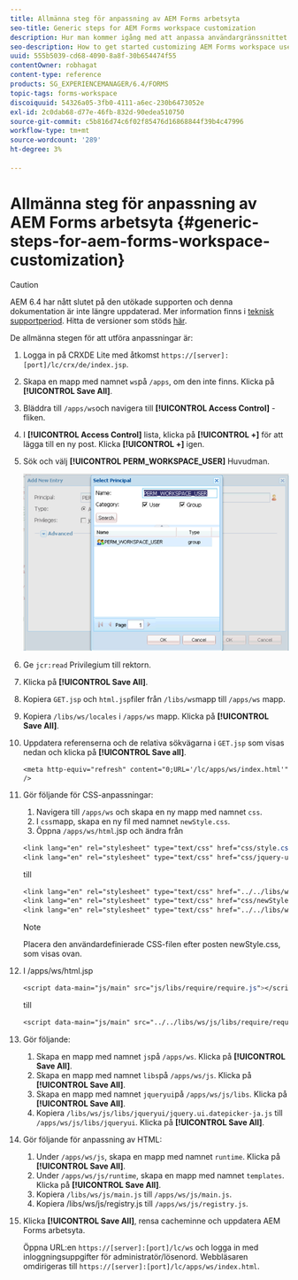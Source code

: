 ```yaml
---
title: Allmänna steg för anpassning av AEM Forms arbetsyta
seo-title: Generic steps for AEM Forms workspace customization
description: Hur man kommer igång med att anpassa användargränssnittet i AEM Forms arbetsyta.
seo-description: How to get started customizing AEM Forms workspace user interface.
uuid: 555b5039-cd68-4090-8a8f-30b654474f55
contentOwner: robhagat
content-type: reference
products: SG_EXPERIENCEMANAGER/6.4/FORMS
topic-tags: forms-workspace
discoiquuid: 54326a05-3fb0-4111-a6ec-230b6473052e
exl-id: 2c0dab68-d77e-46fb-832d-90edea510750
source-git-commit: c5b816d74c6f02f85476d16868844f39b4c47996
workflow-type: tm+mt
source-wordcount: '289'
ht-degree: 3%

---
```


# Allmänna steg för anpassning av AEM Forms arbetsyta {#generic-steps-for-aem-forms-workspace-customization}

>[!CAUTION]
>
>AEM 6.4 har nått slutet på den utökade supporten och denna dokumentation är inte längre uppdaterad. Mer information finns i [teknisk supportperiod](https://helpx.adobe.com/support/programs/eol-matrix.html). Hitta de versioner som stöds [här](https://experienceleague.adobe.com/docs/).

De allmänna stegen för att utföra anpassningar är:

1. Logga in på CRXDE Lite med åtkomst `https://[server]:[port]/lc/crx/de/index.jsp`.
1. Skapa en mapp med namnet `ws`på `/apps`, om den inte finns. Klicka på **[!UICONTROL Save All]**.
1. Bläddra till `/apps/ws`och navigera till **[!UICONTROL Access Control]** -fliken.
1. I **[!UICONTROL Access Control]** lista, klicka på **[!UICONTROL +]** för att lägga till en ny post. Klicka **[!UICONTROL +]** igen.
1. Sök och välj **[!UICONTROL PERM_WORKSPACE_USER]** Huvudman.

   ![Välj PERM_WORKSPACE_USER som en del av de allmänna stegen för att anpassa arbetsytan i HTML](assets/perm_workspace_user.png)

1. Ge `jcr:read` Privilegium till rektorn.
1. Klicka på **[!UICONTROL Save All]**.
1. Kopiera `GET.jsp` och `html.jsp`filer från `/libs/ws`mapp till `/apps/ws` mapp.
1. Kopiera `/libs/ws/locales` i `/apps/ws` mapp. Klicka på **[!UICONTROL Save All]**.
1. Uppdatera referenserna och de relativa sökvägarna i `GET.jsp` som visas nedan och klicka på **[!UICONTROL Save all]**.

   ```
   <meta http-equiv="refresh" content="0;URL='/lc/apps/ws/index.html'" />
   ```

1. Gör följande för CSS-anpassningar:

   1. Navigera till `/apps/ws` och skapa en ny mapp med namnet `css`.
   1. I `css`mapp, skapa en ny fil med namnet `newStyle.css`.
   1. Öppna `/apps/ws/html`.jsp och ändra från

   ```css
   <link lang="en" rel="stylesheet" type="text/css" href="css/style.css" />
   <link lang="en" rel="stylesheet" type="text/css" href="css/jquery-ui.css"/>
   ```

   till

   ```css
   <link lang="en" rel="stylesheet" type="text/css" href="../../libs/ws/css/style.css" />
   <link lang="en" rel="stylesheet" type="text/css" href="css/newStyle.css" />
   <link lang="en" rel="stylesheet" type="text/css" href="../../libs/ws/css/jquery-ui.css"/>
   ```

   >[!NOTE]
   >
   >Placera den användardefinierade CSS-filen efter posten newStyle.css, som visas ovan.

1. I /apps/ws/html.jsp

   ```css
   <script data-main="js/main" src="js/libs/require/require.js"></script>
   ```

   till

   ```css
   <script data-main="js/main" src="../../libs/ws/js/libs/require/require.js"></script>
   ```

1. Gör följande:

   1. Skapa en mapp med namnet `js`på `/apps/ws`. Klicka på **[!UICONTROL Save All]**.
   1. Skapa en mapp med namnet `libs`på `/apps/ws/js`. Klicka på **[!UICONTROL Save All]**.
   1. Skapa en mapp med namnet `jqueryui`på `/apps/ws/js/libs`. Klicka på **[!UICONTROL Save All]**.
   1. Kopiera `/libs/ws/js/libs/jqueryui/jquery.ui.datepicker-ja.js` till `/apps/ws/js/libs/jqueryui`. Klicka på **[!UICONTROL Save All]**.

1. Gör följande för anpassning av HTML:

   1. Under `/apps/ws/js`, skapa en mapp med namnet `runtime`. Klicka på **[!UICONTROL Save All]**.
   1. Under `/apps/ws/js/runtime`, skapa en mapp med namnet `templates`. Klicka på **[!UICONTROL Save All]**.
   1. Kopiera `/libs/ws/js/main.js` till `/apps/ws/js/main.js`.
   1. Kopiera /libs/ws/js/registry.js till `/apps/ws/js/registry.js`.

1. Klicka **[!UICONTROL Save All]**, rensa cacheminne och uppdatera AEM Forms arbetsyta.

   Öppna URL:en `https://[server]:[port]/lc/ws` och logga in med inloggningsuppgifter för administratör/lösenord. Webbläsaren omdirigeras till `https://[server]:[port]/lc/apps/ws/index.html`.
